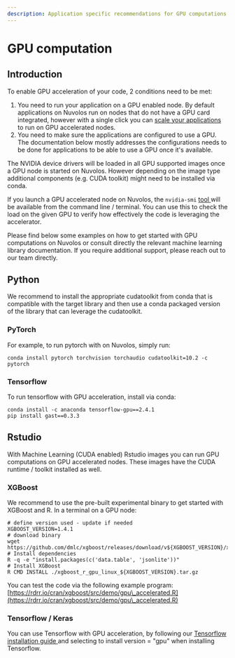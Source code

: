 ```yaml
---
description: Application specific recommendations for GPU computations
---
```


# GPU computation

## Introduction

To enable GPU acceleration of your code, 2 conditions need to be met:

1. You need to run your application on a GPU enabled node. By default applications on Nuvolos run on nodes that do not have a GPU card integrated, however with a single click you can [scale your applications](hpc-interactive.md#how-to-scale-your-app) to run on GPU accelerated nodes.
2. You need to make sure the applications are configured to use a GPU. The documentation below mostly addresses the configurations needs to be done for applications to be able to use a GPU once it's available.

The NVIDIA device drivers will be loaded in all GPU supported images once a GPU node is started on Nuvolos. However depending on the image type additional components (e.g. CUDA toolkit) might need to be installed via conda.

If you launch a GPU accelerated node on Nuvolos, the `nvidia-smi` [tool ](https://developer.nvidia.com/nvidia-system-management-interface)will be available from the command line / terminal. You can use this to check the load on the given GPU to verify how effectively the code is leveraging the accelerator.

Please find below some examples on how to get started with GPU computations on Nuvolos or consult directly the relevant machine learning library documentation. If you require additional support, please reach out to our team directly.

## Python

We recommend to install the appropriate cudatoolkit from conda that is compatible with the target library and then use a conda packaged version of the library that can leverage the cudatoolkit.

### PyTorch

For example, to run pytorch with on Nuvolos, simply run:

```
conda install pytorch torchvision torchaudio cudatoolkit=10.2 -c pytorch
```

### Tensorflow

To run tensorflow with GPU acceleration, install via conda:

```
conda install -c anaconda tensorflow-gpu==2.4.1
pip install gast==0.3.3
```

## Rstudio

With Machine Learning (CUDA enabled) Rstudio images you can run GPU computations on GPU accelerated nodes. These images have the CUDA runtime / toolkit installed as well.

### XGBoost

We recommend to use the pre-built experimental binary to get started with XGBoost and R. In a terminal on a GPU node:

```
# define version used - update if needed
XGBOOST_VERSION=1.4.1
# download binary
wget https://github.com/dmlc/xgboost/releases/download/v${XGBOOST_VERSION}/xgboost_r_gpu_linux_${XGBOOST_VERSION}.tar.gz
# Install dependencies
R -q -e "install.packages(c('data.table', 'jsonlite'))"
# Install XGBoost
R CMD INSTALL ./xgboost_r_gpu_linux_${XGBOOST_VERSION}.tar.gz
```

You can test the code via the following example program: [https://rdrr.io/cran/xgboost/src/demo/gpu\_accelerated.R](https://rdrr.io/cran/xgboost/src/demo/gpu\_accelerated.R)



### Tensorflow / Keras

You can use Tensorflow with GPU acceleration, by following our [Tensorflow installation guide ](../getting-started/work-with-applications/rstudio.md#using-tensorflow-and-keras-with-rstudio)and selecting to install version = "gpu" when installing Tensorflow.

